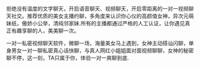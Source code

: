 拒绝没有温度的文字聊天，开启语音聊天、视频聊天，开启零距离的一对一视频聊天社交。推荐优质的美女主播约聊，多角度来认识你心仪的高颜值女神，异次元萌妹纸，傲娇小公举，清纯邻家妹.所有的主播都通过严格的人工认证，让你遇见真正有趣享聊的人，美美聊一次。

一对一私密视频聊天软件，微聊一场，海量美女马上遇到，女神主动搭讪闪聊，单身男女一对一聊私密真心话快聊，与真人网红小姐姐面对面视频聊聊，女神的秘密聊不停，这一刻，TA只属于你，体验一对一爽聊到底.
